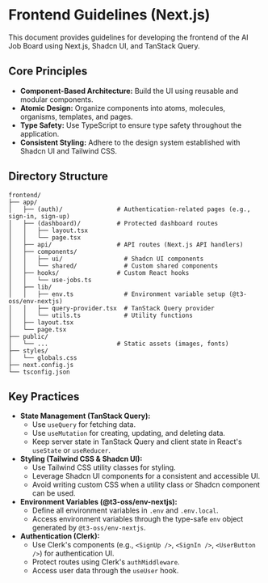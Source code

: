 # Frontend Guidelines (Next.js)

This document provides guidelines for developing the frontend of the AI Job Board using Next.js, Shadcn UI, and TanStack Query.

## Core Principles

*   **Component-Based Architecture:** Build the UI using reusable and modular components.
*   **Atomic Design:** Organize components into atoms, molecules, organisms, templates, and pages.
*   **Type Safety:** Use TypeScript to ensure type safety throughout the application.
*   **Consistent Styling:** Adhere to the design system established with Shadcn UI and Tailwind CSS.

## Directory Structure

```
frontend/
├── app/
│   ├── (auth)/               # Authentication-related pages (e.g., sign-in, sign-up)
│   ├── (dashboard)/          # Protected dashboard routes
│   │   ├── layout.tsx
│   │   └── page.tsx
│   ├── api/                  # API routes (Next.js API handlers)
│   ├── components/
│   │   ├── ui/                 # Shadcn UI components
│   │   └── shared/             # Custom shared components
│   ├── hooks/                # Custom React hooks
│   │   └── use-jobs.ts
│   ├── lib/
│   │   ├── env.ts              # Environment variable setup (@t3-oss/env-nextjs)
│   │   ├── query-provider.tsx  # TanStack Query provider
│   │   └── utils.ts            # Utility functions
│   ├── layout.tsx
│   └── page.tsx
├── public/
│   └── ...                   # Static assets (images, fonts)
├── styles/
│   └── globals.css
├── next.config.js
└── tsconfig.json
```

## Key Practices

*   **State Management (TanStack Query):**
    *   Use `useQuery` for fetching data.
    *   Use `useMutation` for creating, updating, and deleting data.
    *   Keep server state in TanStack Query and client state in React's `useState` or `useReducer`.
*   **Styling (Tailwind CSS & Shadcn UI):**
    *   Use Tailwind CSS utility classes for styling.
    *   Leverage Shadcn UI components for a consistent and accessible UI.
    *   Avoid writing custom CSS when a utility class or Shadcn component can be used.
*   **Environment Variables (@t3-oss/env-nextjs):**
    *   Define all environment variables in `.env` and `.env.local`.
    *   Access environment variables through the type-safe `env` object generated by `@t3-oss/env-nextjs`.
*   **Authentication (Clerk):**
    *   Use Clerk's components (e.g., `<SignUp />`, `<SignIn />`, `<UserButton />`) for authentication UI.
    *   Protect routes using Clerk's `authMiddleware`.
    *   Access user data through the `useUser` hook.
